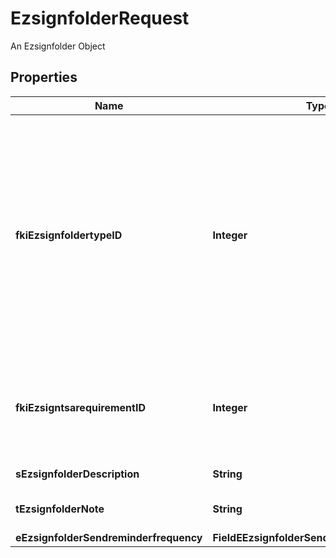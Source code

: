 

# EzsignfolderRequest

An Ezsignfolder Object

## Properties

Name | Type | Description | Notes
------------ | ------------- | ------------- | -------------
**fkiEzsignfoldertypeID** | **Integer** | The unique ID of the Ezsignfoldertype.    This value can be queried by the API and is also visible in the admin interface.    There are two types of Ezsignfoldertype. **User** and **Shared**. **User** can only be seen by the user who created the folder or its assistants. Access to **Shared** folders are configurable for access and email delivery. You should typically choose a **Shared** type here. | 
**fkiEzsigntsarequirementID** | **Integer** | The unique ID of the Ezsigntsarequirement.  Determine if a Time Stamping Authority should add a timestamp on each of the signature. Valid values:  |Value|Description| |-|-| |1|No. TSA Timestamping will requested. This will make all signatures a lot faster since no round-trip to the TSA server will be required. Timestamping will be made using eZsign server&#39;s time.| |2|Best effort. Timestamping from a Time Stamping Authority will be requested but is not mandatory. In the very improbable case it cannot be completed, the timestamping will be made using eZsign server&#39;s time. **Additional fee applies**| |3|Mandatory. Timestamping from a Time Stamping Authority will be requested and is mandatory. In the very improbable case it cannot be completed, the signature will fail and the user will be asked to retry. **Additional fee applies**| | 
**sEzsignfolderDescription** | **String** | The description of the Ezsign Folder | 
**tEzsignfolderNote** | **String** | Somes extra notes about the eZsign Folder | 
**eEzsignfolderSendreminderfrequency** | **FieldEEzsignfolderSendreminderfrequency** |  | 



